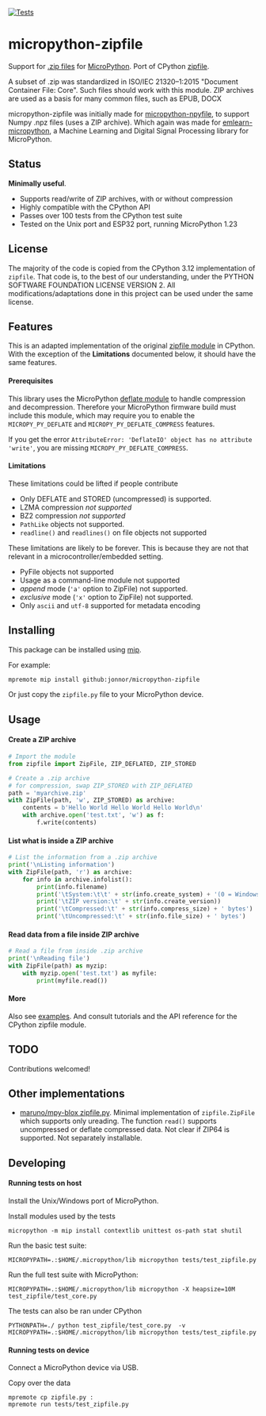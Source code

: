 
[![Tests](https://github.com/jonnor/micropython-zipfile/actions/workflows/tests.yaml/badge.svg?branch=master)](https://github.com/jonnor/micropython-zipfile/actions/workflows/tests.yaml)

# micropython-zipfile

Support for [.zip files](https://en.wikipedia.org/wiki/ZIP_(file_format)) for [MicroPython](https://micropython.org/).
Port of CPython [zipfile](https://docs.python.org/3/library/zipfile.html).

A subset of .zip was standardized in ISO/IEC 21320–1:2015 "Document Container File: Core".
Such files should work with this module.
ZIP archives are used as a basis for many common files, such as EPUB, DOCX

micropython-zipfile was initially made for [micropython-npyfile](https://github.com/jonnor/micropython-npyfile/), to support Numpy .npz files (uses a ZIP archive).
Which again was made for [emlearn-micropython](https://github.com/emlearn/emlearn-micropython),
a Machine Learning and Digital Signal Processing library for MicroPython.

## Status
**Minimally useful**.

- Supports read/write of ZIP archives, with or without compression
- Highly compatible with the CPython API
- Passes over 100 tests from the CPython test suite
- Tested on the Unix port and ESP32 port, running MicroPython 1.23

## License

The majority of the code is copied from the CPython 3.12 implementation of `zipfile`.
That code is, to the best of our understanding, under the PYTHON SOFTWARE FOUNDATION LICENSE VERSION 2.
All modifications/adaptations done in this project can be used under the same license.

## Features

This is an adapted implementation of the original [zipfile module](https://docs.python.org/3/library/zipfile.html) in CPython.
With the exception of the **Limitations** documented below, it should have the same features.

#### Prerequisites

This library uses the MicroPython [deflate module](https://docs.micropython.org/en/latest/library/deflate.html#deflate.DeflateIO) to handle compression and decompression.
Therefore your MicroPython firmware build must include this module,
which may require you to enable the `MICROPY_PY_DEFLATE` and `MICROPY_PY_DEFLATE_COMPRESS` features.

If you get the error `AttributeError: 'DeflateIO' object has no attribute 'write'`, you are missing `MICROPY_PY_DEFLATE_COMPRESS`.

#### Limitations

These limitations could be lifted if people contribute

- Only DEFLATE and STORED (uncompressed) is supported.
- LZMA compression *not supported*
- BZ2 compression *not supported*
- `PathLike` objects not supported.
- `readline()` and `readlines()` on file objects not supported

These limitations are likely to be forever.
This is because they are not that relevant in a microcontroller/embedded setting.

- PyFile objects not supported
- Usage as a command-line module not supported
- *append* mode (`'a'` option to ZipFile) not supported.
- *exclusive* mode (`'x'` option to ZipFile) not supported.
- Only `ascii` and `utf-8` supported for metadata encoding

## Installing

This package can be installed using [mip](https://docs.micropython.org/en/latest/reference/packages.html#installing-packages-with-mip).

For example:

```bash
mpremote mip install github:jonnor/micropython-zipfile
```

Or just copy the `zipfile.py` file to your MicroPython device.

## Usage

#### Create a ZIP archive

```python
# Import the module
from zipfile import ZipFile, ZIP_DEFLATED, ZIP_STORED

# Create a .zip archive
# for compression, swap ZIP_STORED with ZIP_DEFLATED
path = 'myarchive.zip'
with ZipFile(path, 'w', ZIP_STORED) as archive: 
    contents = b'Hello World Hello World Hello World\n'
    with archive.open('test.txt', 'w') as f:
        f.write(contents)
```

#### List what is inside a ZIP archive
```python
# List the information from a .zip archive
print('\nListing information')
with ZipFile(path, 'r') as archive: 
    for info in archive.infolist(): 
        print(info.filename)
        print('\tSystem:\t\t' + str(info.create_system) + '(0 = Windows, 3 = Unix)') 
        print('\tZIP version:\t' + str(info.create_version)) 
        print('\tCompressed:\t' + str(info.compress_size) + ' bytes') 
        print('\tUncompressed:\t' + str(info.file_size) + ' bytes') 
```

#### Read data from a file inside ZIP archive

```python
# Read a file from inside .zip archive
print('\nReading file')
with ZipFile(path) as myzip:
    with myzip.open('test.txt') as myfile:
        print(myfile.read())
```

#### More

Also see [examples](./examples).
And consult tutorials and the API reference for the CPython zipfile module.

## TODO 
Contributions welcomed!

## Other implementations

- [maruno/mpy-blox zipfile.py](https://github.com/maruno/mpy-blox/blob/master/mpy_blox/zipfile.py). Minimal implementation of `zipfile.ZipFile` which supports only ureading. The function `read()` supports uncompressed or deflate compressed data.
Not clear if ZIP64 is supported. Not separately installable.

## Developing

#### Running tests on host

Install the Unix/Windows port of MicroPython.

Install modules used by the tests

```
micropython -m mip install contextlib unittest os-path stat shutil
```

Run the basic test suite:

```
MICROPYPATH=.:$HOME/.micropython/lib micropython tests/test_zipfile.py
```

Run the full test suite with MicroPython:

```
MICROPYPATH=.:$HOME/.micropython/lib micropython -X heapsize=10M test_zipfile/test_core.py
```

The tests can also be ran under CPython
```
PYTHONPATH=./ python test_zipfile/test_core.py  -v
MICROPYPATH=.:$HOME/.micropython/lib micropython tests/test_zipfile.py
```

#### Running tests on device

Connect a MicroPython device via USB.

Copy over the data
```
mpremote cp zipfile.py :
mpremote run tests/test_zipfile.py
```


